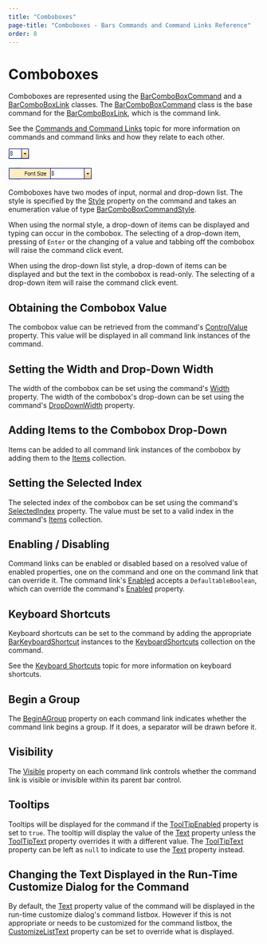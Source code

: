 ```yaml
---
title: "Comboboxes"
page-title: "Comboboxes - Bars Commands and Command Links Reference"
order: 8
---
```

# Comboboxes

Comboboxes are represented using the [BarComboBoxCommand](xref:ActiproSoftware.UI.WinForms.Controls.Bars.BarComboBoxCommand) and a [BarComboBoxLink](xref:ActiproSoftware.UI.WinForms.Controls.Bars.BarComboBoxLink) classes.  The [BarComboBoxCommand](xref:ActiproSoftware.UI.WinForms.Controls.Bars.BarComboBoxCommand) class is the base command for the [BarComboBoxLink](xref:ActiproSoftware.UI.WinForms.Controls.Bars.BarComboBoxLink), which is the command link.

See the [Commands and Command Links](index.md) topic for more information on commands and command links and how they relate to each other.

![Screenshot](../images/bar-combobox-on-toolbar.gif)

![Screenshot](../images/bar-combobox-on-menu.gif)

Comboboxes have two modes of input, normal and drop-down list.  The style is specified by the [Style](xref:ActiproSoftware.UI.WinForms.Controls.Bars.BarComboBoxCommand.Style) property on the command and takes an enumeration value of type [BarComboBoxCommandStyle](xref:ActiproSoftware.UI.WinForms.Controls.Bars.BarComboBoxCommandStyle).

When using the normal style, a drop-down of items can be displayed and typing can occur in the combobox.  The selecting of a drop-down item, pressing of `Enter` or the changing of a value and tabbing off the combobox will raise the command click event.

When using the drop-down list style, a drop-down of items can be displayed and but the text in the combobox is read-only.  The selecting of a drop-down item will raise the command click event.

## Obtaining the Combobox Value

The combobox value can be retrieved from the command's [ControlValue](xref:ActiproSoftware.UI.WinForms.Controls.Bars.BarCustomControlCommand.ControlValue) property.  This value will be displayed in all command link instances of the command.

## Setting the Width and Drop-Down Width

The width of the combobox can be set using the command's [Width](xref:ActiproSoftware.UI.WinForms.Controls.Bars.BarCustomControlCommand.Width) property.  The width of the combobox's drop-down can be set using the command's [DropDownWidth](xref:ActiproSoftware.UI.WinForms.Controls.Bars.BarComboBoxCommand.DropDownWidth) property.

## Adding Items to the Combobox Drop-Down

Items can be added to all command link instances of the combobox by adding them to the [Items](xref:ActiproSoftware.UI.WinForms.Controls.Bars.BarComboBoxCommand.Items) collection.

## Setting the Selected Index

The selected index of the combobox can be set using the command's [SelectedIndex](xref:ActiproSoftware.UI.WinForms.Controls.Bars.BarComboBoxCommand.SelectedIndex) property.  The value must be set to a valid index in the command's [Items](xref:ActiproSoftware.UI.WinForms.Controls.Bars.BarComboBoxCommand.Items) collection.

## Enabling / Disabling

Command links can be enabled or disabled based on a resolved value of enabled properties, one on the command and one on the command link that can override it.  The command link's [Enabled](xref:ActiproSoftware.UI.WinForms.Controls.Bars.BarCommandLink.Enabled) accepts a `DefaultableBoolean`, which can override the command's [Enabled](xref:ActiproSoftware.UI.WinForms.Controls.Bars.BarCommand.Enabled) property.

## Keyboard Shortcuts

Keyboard shortcuts can be set to the command by adding the appropriate [BarKeyboardShortcut](xref:ActiproSoftware.UI.WinForms.Controls.Bars.BarKeyboardShortcut) instances to the [KeyboardShortcuts](xref:ActiproSoftware.UI.WinForms.Controls.Bars.BarCommand.KeyboardShortcuts) collection on the command.

See the [Keyboard Shortcuts](../keyboard-shortcuts.md) topic for more information on keyboard shortcuts.

## Begin a Group

The [BeginAGroup](xref:ActiproSoftware.UI.WinForms.Controls.Bars.BarCommandLink.BeginAGroup) property on each command link indicates whether the command link begins a group.  If it does, a separator will be drawn before it.

## Visibility

The [Visible](xref:ActiproSoftware.UI.WinForms.Controls.Bars.BarCommandLink.Visible) property on each command link controls whether the command link is visible or invisible within its parent bar control.

## Tooltips

Tooltips will be displayed for the command if the [ToolTipEnabled](xref:ActiproSoftware.UI.WinForms.Controls.Bars.BarCommand.ToolTipEnabled) property is set to `true`.  The tooltip will display the value of the [Text](xref:ActiproSoftware.UI.WinForms.Controls.Bars.BarCommand.Text) property unless the [ToolTipText](xref:ActiproSoftware.UI.WinForms.Controls.Bars.BarCommand.ToolTipText) property overrides it with a different value.  The [ToolTipText](xref:ActiproSoftware.UI.WinForms.Controls.Bars.BarCommand.ToolTipText) property can be left as `null` to indicate to use the [Text](xref:ActiproSoftware.UI.WinForms.Controls.Bars.BarCommand.Text) property instead.

## Changing the Text Displayed in the Run-Time Customize Dialog for the Command

By default, the [Text](xref:ActiproSoftware.UI.WinForms.Controls.Bars.BarCommand.Text) property value of the command will be displayed in the run-time customize dialog's command listbox.  However if this is not appropriate or needs to be customized for the command listbox, the [CustomizeListText](xref:ActiproSoftware.UI.WinForms.Controls.Bars.BarCommand.CustomizeListText) property can be set to override what is displayed.
